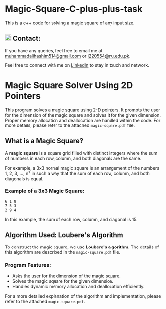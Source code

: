 # Magic-Square-C-plus-plus-task
This is a c++ code for solving a magic square of any input size.


## <img src="https://img.icons8.com/ios/50/000000/email-open.png" width="20"/> Contact:
If you have any queries, feel free to email me at [muhammadalihashim514@gmail.com](mailto:muhammadalihashim514@gmail.com) or [i220554@nu.edu.pk](mailto:i220554@nu.edu.pk).

Feel free to connect with me on [LinkedIn](https://www.linkedin.com/in/muhammad-ali-hashim-5115882b4) to stay in touch and network.


# Magic Square Solver Using 2D Pointers

This program solves a magic square using 2-D pointers. It prompts the user for the dimension of the magic square and solves it for the given dimension. Proper memory allocation and deallocation are handled within the code. For more details, please refer to the attached `magic-square.pdf` file.

## What is a Magic Square?

A **magic square** is a square grid filled with distinct integers where the sum of numbers in each row, column, and both diagonals are the same.

For example, a 3x3 normal magic square is an arrangement of the numbers 1, 2, 3, ..., n² in such a way that the sum of each row, column, and both diagonals is equal.

### Example of a 3x3 Magic Square:

    6 1 8
    7 5 3
    2 9 4

In this example, the sum of each row, column, and diagonal is 15.

## Algorithm Used: Loubere's Algorithm

To construct the magic square, we use **Loubere's algorithm**. The details of this algorithm are described in the `magic-square.pdf` file.

### Program Features:
- Asks the user for the dimension of the magic square.
- Solves the magic square for the given dimension.
- Handles dynamic memory allocation and deallocation efficiently.

For a more detailed explanation of the algorithm and implementation, please refer to the attached `magic-square.pdf`.
